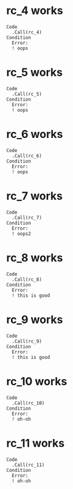 # rc_4 works

    Code
      .Call(rc_4)
    Condition
      Error:
      ! oops

# rc_5 works

    Code
      .Call(rc_5)
    Condition
      Error:
      ! oops

# rc_6 works

    Code
      .Call(rc_6)
    Condition
      Error:
      ! oops

# rc_7 works

    Code
      .Call(rc_7)
    Condition
      Error:
      ! oops2

# rc_8 works

    Code
      .Call(rc_8)
    Condition
      Error:
      ! this is good

# rc_9 works

    Code
      .Call(rc_9)
    Condition
      Error:
      ! this is good

# rc_10 works

    Code
      .Call(rc_10)
    Condition
      Error:
      ! oh-oh

# rc_11 works

    Code
      .Call(rc_11)
    Condition
      Error:
      ! oh-oh

